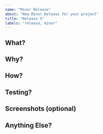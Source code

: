 ```yaml
---
name: "Minor Release"
about: "New Minor Release for your project"
title: "Release X"
labels: "release, minor"
---
```


## What?

## Why?

## How?

## Testing?

## Screenshots (optional)

## Anything Else?
